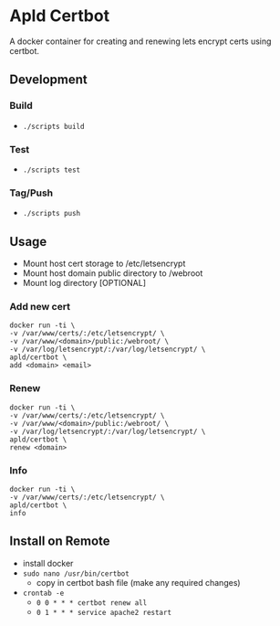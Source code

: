 # Apld Certbot

A docker container for creating and renewing lets encrypt certs using certbot.

## Development

### Build
* `./scripts build`

### Test
* `./scripts test`

### Tag/Push
* `./scripts push`

## Usage
* Mount host cert storage to /etc/letsencrypt
* Mount host domain public directory to /webroot
* Mount log directory [OPTIONAL]

### Add new cert
```
docker run -ti \
-v /var/www/certs/:/etc/letsencrypt/ \
-v /var/www/<domain>/public:/webroot/ \
-v /var/log/letsencrypt/:/var/log/letsencrypt/ \
apld/certbot \
add <domain> <email>
```

### Renew
```
docker run -ti \
-v /var/www/certs/:/etc/letsencrypt/ \
-v /var/www/<domain>/public:/webroot/ \
-v /var/log/letsencrypt/:/var/log/letsencrypt/ \
apld/certbot \
renew <domain>
```

### Info
```
docker run -ti \
-v /var/www/certs/:/etc/letsencrypt/ \
apld/certbot \
info
```

## Install on Remote
* install docker
* `sudo nano /usr/bin/certbot`
  * copy in certbot bash file (make any required changes)
* `crontab -e`
  * `0 0 * * * certbot renew all`
  * `0 1 * * * service apache2 restart`
